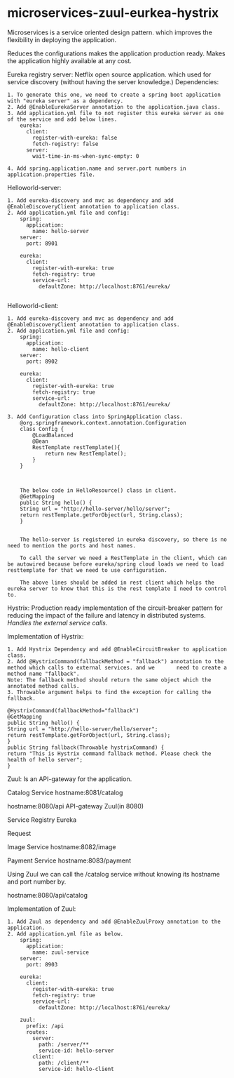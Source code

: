 # microservices-zuul-eurkea-hystrix


Microservices is a service oriented design pattern.
which improves the flexibility in deploying the application. 


Reduces the configurations makes the application production ready.
Makes the application highly available at any cost.



Eureka registry server: Netflix open source application. which used for service discovery (without having the server knowledge.)
Dependencies:
	
	1. To generate this one, we need to create a spring boot application with "eureka server" as a dependency.
	2. Add @EnableEurekaServer annotation to the application.java class.
	3. Add application.yml file to not register this eureka server as one of the service and add below lines.
		eureka:
		  client:
		    register-with-eureka: false
		    fetch-registry: false
		  server:
		    wait-time-in-ms-when-sync-empty: 0
		
	4. Add spring.application.name and server.port numbers in application.properties file.


Helloworld-server:
	
	1. Add eureka-discovery and mvc as dependency and add @EnableDiscoveryClient annotation to application class.
	2. Add application.yml file and config:
		spring:
		  application:
		    name: hello-server
		server:
		  port: 8901
		  
		eureka:
		  client:
		    register-with-eureka: true
		    fetch-registry: true
		    service-url:
		      defaultZone: http://localhost:8761/eureka/
		  

Helloworld-client:
	
	1. Add eureka-discovery and mvc as dependency and add @EnableDiscoveryClient annotation to application class.
	2. Add application.yml file and config:
		spring:
		  application:
		    name: hello-client
		server:
		  port: 8902
		
		eureka:
		  client:
		    register-with-eureka: true
		    fetch-registry: true
		    service-url:
		      defaultZone: http://localhost:8761/eureka/
		
	3. Add Configuration class into SpringApplication class.
		@org.springframework.context.annotation.Configuration
		class Config {
			@LoadBalanced
			@Bean
			RestTemplate restTemplate(){
				return new RestTemplate();
			}
		}
		
		
		
		The below code in HelloResource() class in client.
		@GetMapping
		public String hello() {
		String url = "http://hello-server/hello/server";
		return restTemplate.getForObject(url, String.class);
		}
		
		
		The hello-server is registered in eureka discovery, so there is no need to mention the ports and host names.
		
		To call the server we need a RestTemplate in the client, which can be autowired because before eureka/spring cloud loads we need to load resttemplate for that we need to use configuration.
		
		The above lines should be added in rest client which helps the eureka server to know that this is the rest template I need to control to.
		
		
Hystrix:
Production ready implementation of the circuit-breaker pattern for reducing the impact of the failure and latency in distributed systems.
*Handles the external service calls*.

Implementation of Hystrix:
	
	1. Add Hystrix Dependency and add @EnableCircuitBreaker to application class.
	2. Add @HystrixCommand(fallbackMethod = "fallback") annotation to the method which calls to external services. and we 		need to create a method name "fallback".
	Note: The fallback method should return the same object which the annotated method calls. 
	3. Throwable argument helps to find the exception for calling the fallback.

	@HystrixCommand(fallbackMethod="fallback")
	@GetMapping
	public String hello() {
	String url = "http://hello-server/hello/server";
	return restTemplate.getForObject(url, String.class);
	}
	public String fallback(Throwable hystrixCommand) {
	return "This is Hystrix command fallback method. Please check the health of hello server";
	}
	

Zuul:
Is an API-gateway for the application.





Catalog Service
hostname:8081/catalog

hostname:8080/api
API-gateway
Zuul(in 8080)

Service Registry
Eureka

Request

Image Service
hostname:8082/image

Payment Service
hostname:8083/payment

Using Zuul we can call the /catalog service without knowing its hostname and port number by.

hostname:8080/api/catalog 

Implementation of Zuul:
	
	1. Add Zuul as dependency and add @EnableZuulProxy annotation to the application.
	2. Add application.yml file as below.
		spring:
		  application:
		    name: zuul-service
		server:
		  port: 8903
		  
		eureka:
		  client:
		    register-with-eureka: true
		    fetch-registry: true
		    service-url:
		      defaultZone: http://localhost:8761/eureka/
		      
		zuul:
		  prefix: /api
		  routes:
		    server:
		      path: /server/**
		      service-id: hello-server
		    client:
		      path: /client/**
		      service-id: hello-client
		  
		
